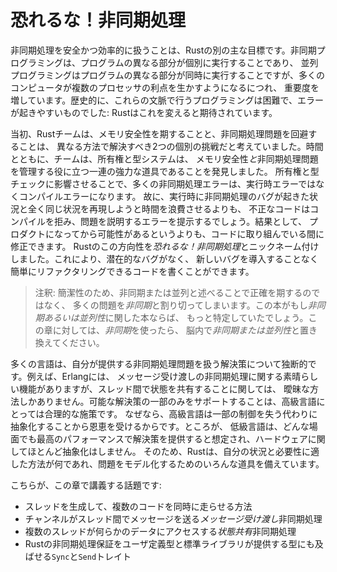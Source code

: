 <!-- # Fearless Concurrency -->

# 恐れるな！非同期処理

<!-- Handling concurrent programming safely and efficiently is another of Rust’s -->
<!-- major goals. *Concurrent programming*, where different parts of a program -->
<!-- execute independently, and *parallel programming*, where different parts of a -->
<!-- program execute at the same time, are becoming increasingly important as more -->
<!-- computers take advantage of their multiple processors. Historically, -->
<!-- programming in these contexts has been difficult and error prone: Rust hopes to -->
<!-- change that. -->

非同期処理を安全かつ効率的に扱うことは、Rustの別の主な目標です。非同期プログラミングは、プログラムの異なる部分が個別に実行することであり、
並列プログラミングはプログラムの異なる部分が同時に実行することですが、多くのコンピュータが複数のプロセッサの利点を生かすようになるにつれ、
重要度を増しています。歴史的に、これらの文脈で行うプログラミングは困難で、エラーが起きやすいものでした:
Rustはこれを変えると期待されています。

<!-- 5行目のleverageがよくわからない -->

<!-- Initially, the Rust team thought that ensuring memory safety and preventing -->
<!-- concurrency problems were two separate challenges to be solved with different -->
<!-- methods. Over time, the team discovered that the ownership and type systems are -->
<!-- a powerful set of tools to help manage memory safety *and* concurrency -->
<!-- problems! By leveraging ownership and type checking, many concurrency errors -->
<!-- are compile-time errors in Rust rather than runtime errors. Therefore, rather -->
<!-- than making you spend lots of time trying to reproduce the exact circumstances -->
<!-- under which a runtime concurrency bug occurs, incorrect code will refuse to -->
<!-- compile and present an error explaining the problem. As a result, you can fix -->
<!-- your code while you’re working on it rather than potentially after it has been -->
<!-- shipped to production. We’ve nicknamed this aspect of Rust *fearless* -->
<!-- *concurrency*. Fearless concurrency allows you to write code that is free of -->
<!-- subtle bugs and is easy to refactor without introducing new bugs. -->

当初、Rustチームは、メモリ安全性を期することと、非同期処理問題を回避することは、
異なる方法で解決すべき2つの個別の挑戦だと考えていました。時間とともに、チームは、所有権と型システムは、
メモリ安全性*と*非同期処理問題を管理する役に立つ一連の強力な道具であることを発見しました。
所有権と型チェックに影響させることで、多くの非同期処理エラーは、実行時エラーではなくコンパイルエラーになります。
故に、実行時に非同期処理のバグが起きた状況と全く同じ状況を再現しようと時間を浪費させるよりも、
不正なコードはコンパイルを拒み、問題を説明するエラーを提示するでしょう。結果として、
プロダクトになってから可能性があるというよりも、コードに取り組んでいる間に修正できます。
Rustのこの方向性を*恐れるな！非同期処理*とニックネーム付けしました。これにより、潜在的なバグがなく、
新しいバグを導入することなく簡単にリファクタリングできるコードを書くことができます。

<!-- Note: For simplicity’s sake, we’ll refer to many of the problems as -->
<!-- *concurrent* rather than being more precise by saying *concurrent and/or -->
<!-- parallel*. If this book were about concurrency and/or parallelism, we'd be -->
<!-- more specific. For this chapter, please mentally substitute *concurrent -->
<!-- and/or parallel* whenever we use *concurrent*. -->

> 注釈: 簡潔性のため、非同期または並列と述べることで正確を期するのではなく、
> 多くの問題を*非同期*と割り切ってしまいます。この本がもし*非同期あるいは並列性*に関した本ならば、
> もっと特定していたでしょう。この章に対しては、*非同期*を使ったら、
> 脳内で*非同期または並列性*と置き換えてください。

<!-- Many languages are dogmatic about the solutions they offer for handling -->
<!-- concurrent problems. For example, Erlang has elegant functionality for -->
<!-- message-passing concurrency but has only obscure ways to share state between -->
<!-- threads. Supporting only a subset of possible solutions is a reasonable -->
<!-- strategy for higher-level languages, because a higher-level language promises -->
<!-- benefits from giving up some control to gain abstractions. However, lower-level -->
<!-- languages are expected to provide the solution with the best performance in any -->
<!-- given situation and have fewer abstractions over the hardware. Therefore, Rust -->
<!-- offers a variety of tools for modeling problems in whatever way is appropriate -->
<!-- for your situation and requirements. -->

多くの言語は、自分が提供する非同期処理問題を扱う解決策について独断的です。例えば、Erlangには、
メッセージ受け渡しの非同期処理に関する素晴らしい機能がありますが、スレッド間で状態を共有することに関しては、
曖昧な方法しかありません。可能な解決策の一部のみをサポートすることは、高級言語にとっては合理的な施策です。
なぜなら、高級言語は一部の制御を失う代わりに抽象化することから恩恵を受けるからです。ところが、
低級言語は、どんな場面でも最高のパフォーマンスで解決策を提供すると想定され、ハードウェアに関してほとんど抽象化はしません。
そのため、Rustは、自分の状況と必要性に適した方法が何であれ、問題をモデル化するためのいろんな道具を備えています。

<!-- Here are the topics we’ll cover in this chapter: -->

こちらが、この章で講義する話題です:

<!-- * How to create threads to run multiple pieces of code at the same time -->
<!-- * *Message-passing* concurrency, where channels send messages between threads -->
<!-- * *Shared-state* concurrency, where multiple threads have access to some piece -->
<!--   of data -->
<!-- * The `Sync` and `Send` traits, which extend Rust’s concurrency guarantees to -->
<!--   user-defined types as well as types provided by the standard library -->

* スレッドを生成して、複数のコードを同時に走らせる方法
* チャンネルがスレッド間でメッセージを送る*メッセージ受け渡し*非同期処理
* 複数のスレッドが何らかのデータにアクセスする*状態共有*非同期処理
* Rustの非同期処理保証をユーザ定義型と標準ライブラリが提供する型にも及ばせる`Sync`と`Send`トレイト
